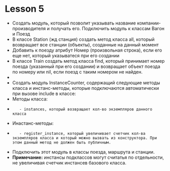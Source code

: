 # Lesson 5

* Создать модуль, который позволит указывать название компании-производителя и получать его. Подключить модуль к классам Вагон и Поезд
* В классе Station (жд станция) создать метод класса all, который возвращает все станции (объекты), созданные на данный момент
* Добавить к поезду атрибут Номер (произвольная строка), если его еще нет, который указыватеся при его создании
* В классе Train создать метод класса find, который принимает номер поезда (указанный при его создании) и возвращает объект поезда по номеру или nil, если поезд с таким номером не найден.
* 
* Создать модуль InstanceCounter, содержащий следующие методы класса и инстанс-методы, которые подключаются автоматически при вызове include в классе:
* Методы класса:
*        - instances, который возвращает кол-во экземпляров данного класса
* Инастанс-методы:
*        - register_instance, который увеличивает счетчик кол-ва экземпляров класса и который можно вызвать из конструктора. При этом данный метод не должен быть публичным.
* Подключить этот модуль в классы поезда, маршрута и станции.
* **Примечание:** инстансы подклассов могут считатья по отдельности, не увеличивая счетчик инстансев базового класса. 